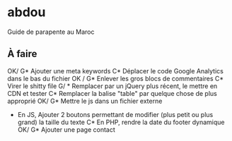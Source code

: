 abdou
=====

Guide de parapente au Maroc

À faire
-----


OK/ G* Ajouter une meta keywords
C* Déplacer le code Google Analytics dans le bas du fichier
OK / G* Enlever les gros blocs de commentaires
C* Virer le shitty file
G/ * Remplacer par un jQuery plus récent, le mettre en CDN et tester
C* Remplacer la balise "table" par quelque chose de plus approprié
OK/ G* Mettre le js dans un fichier externe
* En JS, Ajouter 2 boutons permettant de modifier (plus petit ou plus grand) la taille du texte
C* En PHP, rendre la date du footer dynamique
OK/ G* Ajouter une page contact

